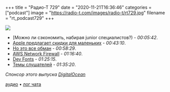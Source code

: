 +++
title = "Радио-Т 729"
date = "2020-11-21T16:36:46"
categories = ["podcast"]
image = "https://radio-t.com/images/radio-t/rt729.jpg"
filename = "rt_podcast729"
+++

![](https://radio-t.com/images/radio-t/rt729.jpg)

- [Можно ли сэкономить, набирая junior специалистов?) - *00:05:42*.
- [Apple предлагает скидки для маленьких](https://www.apple.com/newsroom/2020/11/apple-announces-app-store-small-business-program/) - *00:43:10*.
- [Но это все обман](https://www.johnluxford.com/blog/apples-15-percent-deflection-tactic/) - *00:58:29*.
- [AWS Network Firewall](https://aws.amazon.com/blogs/aws/aws-network-firewall-new-managed-firewall-service-in-vpc/) - *01:16:40*.
- [Dev Fonts](https://devfonts.gafi.dev/) - *01:25:15*.
- [Темы слушателей](https://radio-t.com/p/2020/11/17/prep-729/) - *01:35:20*.

*Спонсор этого выпуска [DigitalOcean](https://www.digitalocean.com)*


[аудио](https://cdn.radio-t.com/rt_podcast729.mp3) • [лог чата](https://chat.radio-t.com/logs/radio-t-729.html)
<audio src="https://cdn.radio-t.com/rt_podcast729.mp3" preload="none"></audio>
